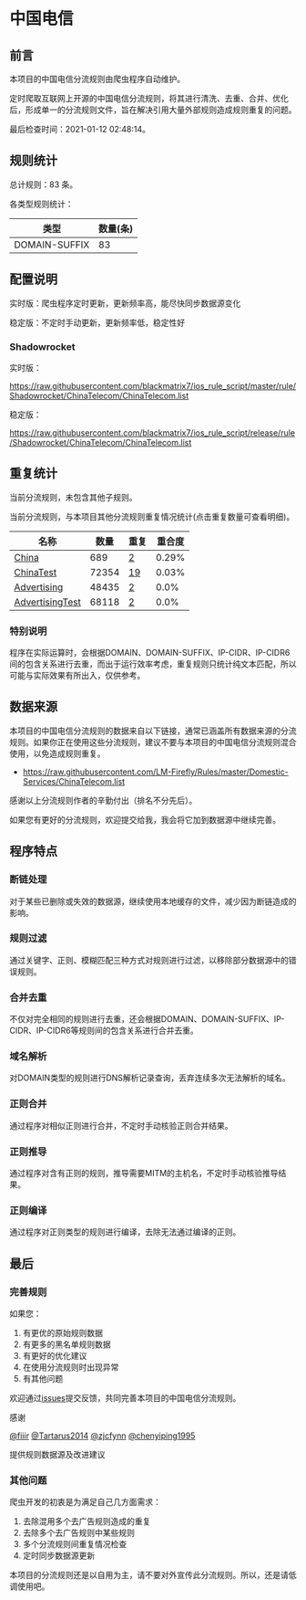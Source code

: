 # 中国电信

## 前言

本项目的中国电信分流规则由爬虫程序自动维护。

定时爬取互联网上开源的中国电信分流规则，将其进行清洗、去重、合并、优化后，形成单一的分流规则文件，旨在解决引用大量外部规则造成规则重复的问题。



最后检查时间：2021-01-12 02:48:14。

## 规则统计

总计规则：83 条。

各类型规则统计：

| 类型 | 数量(条) |
| ---- | ---- |
| DOMAIN-SUFFIX | 83 |
## 配置说明

实时版：爬虫程序定时更新，更新频率高，能尽快同步数据源变化

稳定版：不定时手动更新，更新频率低，稳定性好

### Shadowrocket 
实时版：

https://raw.githubusercontent.com/blackmatrix7/ios_rule_script/master/rule/Shadowrocket/ChinaTelecom/ChinaTelecom.list

稳定版：

https://raw.githubusercontent.com/blackmatrix7/ios_rule_script/release/rule/Shadowrocket/ChinaTelecom/ChinaTelecom.list

## 重复统计


当前分流规则，未包含其他子规则。


当前分流规则，与本项目其他分流规则重复情况统计(点击重复数量可查看明细)。



| 名称 | 数量 | 重复 | 重合度 |
| ---- | ---- | ---- | ------ |
|  [China](https://github.com/blackmatrix7/ios_rule_script/tree/master/rule/Shadowrocket/China)    | 689   | [2](https://raw.githubusercontent.com/blackmatrix7/ios_rule_script/master/rule/Shadowrocket/ChinaTelecom/ChinaTelecom_Repeat.list)   |   0.29% |
|  [ChinaTest](https://github.com/blackmatrix7/ios_rule_script/tree/master/rule/Shadowrocket/ChinaTest)    | 72354   | [19](https://raw.githubusercontent.com/blackmatrix7/ios_rule_script/master/rule/Shadowrocket/ChinaTelecom/ChinaTelecom_Repeat.list)   |   0.03% |
|  [Advertising](https://github.com/blackmatrix7/ios_rule_script/tree/master/rule/Shadowrocket/Advertising)    | 48435   | [2](https://raw.githubusercontent.com/blackmatrix7/ios_rule_script/master/rule/Shadowrocket/ChinaTelecom/ChinaTelecom_Repeat.list)   |   0.0% |
|  [AdvertisingTest](https://github.com/blackmatrix7/ios_rule_script/tree/master/rule/Shadowrocket/AdvertisingTest)    | 68118   | [2](https://raw.githubusercontent.com/blackmatrix7/ios_rule_script/master/rule/Shadowrocket/ChinaTelecom/ChinaTelecom_Repeat.list)   |   0.0% |
### 特别说明
程序在实际运算时，会根据DOMAIN、DOMAIN-SUFFIX、IP-CIDR、IP-CIDR6间的包含关系进行去重，而出于运行效率考虑，重复规则只统计纯文本匹配，所以可能与实际效果有所出入，仅供参考。

## 数据来源

本项目的中国电信分流规则的数据来自以下链接，通常已涵盖所有数据来源的分流规则。如果你正在使用这些分流规则，建议不要与本项目的中国电信分流规则混合使用，以免造成规则重复。

- https://raw.githubusercontent.com/LM-Firefly/Rules/master/Domestic-Services/ChinaTelecom.list


感谢以上分流规则作者的辛勤付出（排名不分先后）。

如果您有更好的分流规则，欢迎提交给我，我会将它加到数据源中继续完善。

## 程序特点

### 断链处理

对于某些已删除或失效的数据源，继续使用本地缓存的文件，减少因为断链造成的影响。

### 规则过滤

通过关键字、正则、模糊匹配三种方式对规则进行过滤，以移除部分数据源中的错误规则。

### 合并去重

不仅对完全相同的规则进行去重，还会根据DOMAIN、DOMAIN-SUFFIX、IP-CIDR、IP-CIDR6等规则间的包含关系进行合并去重。

### 域名解析

对DOMAIN类型的规则进行DNS解析记录查询，丢弃连续多次无法解析的域名。

### 正则合并

通过程序对相似正则进行合并，不定时手动核验正则合并结果。

### 正则推导

通过程序对含有正则的规则，推导需要MITM的主机名，不定时手动核验推导结果。

### 正则编译

通过程序对正则类型的规则进行编译，去除无法通过编译的正则。

## 最后

### 完善规则

如果您：

1. 有更优的原始规则数据
2. 有更多的黑名单规则数据
3. 有更好的优化建议
4. 在使用分流规则时出现异常
5. 有其他问题

欢迎通过[issues](https://github.com/blackmatrix7/ios_rule_script/issues/new)提交反馈，共同完善本项目的中国电信分流规则。

感谢

[@fiiir](https://github.com/fiiir) [@Tartarus2014](https://github.com/Tartarus2014) [@zjcfynn](https://github.com/zjcfynn) [@chenyiping1995](https://github.com/chenyiping1995) 

提供规则数据源及改进建议

### 其他问题

爬虫开发的初衷是为满足自己几方面需求：

1. 去除混用多个去广告规则造成的重复
2. 去除多个去广告规则中某些规则
3. 多个分流规则间重复情况检查
4. 定时同步数据源更新

本项目的分流规则还是以自用为主，请不要对外宣传此分流规则。所以，还是请低调使用吧。